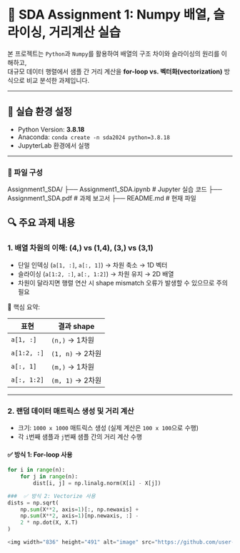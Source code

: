 # 🧠 SDA Assignment 1: Numpy 배열, 슬라이싱, 거리계산 실습

본 프로젝트는 `Python`과 `Numpy`를 활용하여 배열의 구조 차이와 슬라이싱의 원리를 이해하고,  
대규모 데이터 행렬에서 샘플 간 거리 계산을 **for-loop vs. 벡터화(vectorization)** 방식으로 비교 분석한 과제입니다.

---

## 📌 실습 환경 설정

- Python Version: **3.8.18**
- Anaconda: `conda create -n sda2024 python=3.8.18`
- JupyterLab 환경에서 실행
---

### 📁 파일 구성
Assignment1_SDA/
├── Assignment1_SDA.ipynb   # Jupyter 실습 코드
├── Assignment1_SDA.pdf     # 과제 보고서
├── README.md               # 현재 파일


## 🔍 주요 과제 내용

### 1. 배열 차원의 이해: (4,) vs (1,4), (3,) vs (3,1)

- 단일 인덱싱 (`a[1, :]`, `a[:, 1]`) → 차원 축소 → 1D 벡터
- 슬라이싱 (`a[1:2, :]`, `a[:, 1:2]`) → 차원 유지 → 2D 배열
- 차원이 달라지면 행렬 연산 시 shape mismatch 오류가 발생할 수 있으므로 주의 필요

📌 핵심 요약:

| 표현 | 결과 shape |
|------|-------------|
| `a[1, :]` | `(n,)` → 1차원 |
| `a[1:2, :]` | `(1, n)` → 2차원 |
| `a[:, 1]` | `(m,)` → 1차원 |
| `a[:, 1:2]` | `(m, 1)` → 2차원 |

---

### 2. 랜덤 데이터 매트릭스 생성 및 거리 계산

- 크기: `1000 x 1000` 매트릭스 생성 (실제 계산은 `100 x 100`으로 수행)
- 각 `i`번째 샘플과 `j`번째 샘플 간의 거리 계산 수행

#### ✅ 방식 1: For-loop 사용
```python
for i in range(n):
    for j in range(n):
        dist[i, j] = np.linalg.norm(X[i] - X[j])

###  ✅ 방식 2: Vectorize 사용
dists = np.sqrt(
    np.sum(X**2, axis=1)[:, np.newaxis] +
    np.sum(X**2, axis=1)[np.newaxis, :] -
    2 * np.dot(X, X.T)
)

<img width="836" height="491" alt="image" src="https://github.com/user-attachments/assets/e75b87e4-135d-4c3b-93be-e55eb5ab8e6c" />

